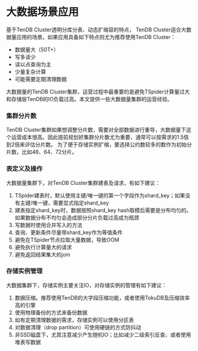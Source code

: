 # 大数据场景应用

基于TenDB Cluster透明分库分表、动态扩缩容的特点， TenDB Cluster适合大数据量应用的场景。如果应用具备如下特点则尤为推荐使用TenDB Cluster：
- 数据量大（50T+）
- 写多读少
- 读以点查询为主
- 少量复杂计算
- 可能需要定期清理数据   

大数据量的TenDB Cluster集群，运营过程中最重要的是避免TSpider计算量过大和存储层TenDB的IO负载过高。本文提供一些大数据量集群的运营经验。   

### **集群分片数**

TenDB Cluster集群如果想调整分片数，需要对全部数据进行重导，大数据量下这个运营成本很高。因此提前规划好集群分片数尤为重要，通常可以按需求的1.5倍到2倍来评估分片数。 为了便于存储实例扩缩，要选择公约数较多的数作为初始分片数，比如48、64、72分片。

### **表定义及操作**

大数据量集群下，对TenDB Cluster集群建表及请求，有如下建议：
1. TSpider建表时，默认使用主键/唯一键的第一个字段作为shard_key；如果没有主键/唯一键，需要显式指定shard_key
2. 建表指定shard_key时，数据按照shard_key hash取模后需要是分布均匀的。如果数据分布不均匀会造成部分分片负载过高成为瓶颈
3. 写数据时使用合并写入的方法
4. 查询、更新条件尽量带shard_key作为等值条件
5. 避免在TSpider节点拉取大量数据，导致OOM
6. 避免执行计算量大的请求
7. 避免返回结果集大的join

### **存储实例管理**

大数据集群下，存储实例主要关注IO，对存储实例的管理有如下建议：
1. 数据压缩。推荐使用TenDB的大字段压缩功能，或者使用TokuDB及压缩效率高的引擎
2. 使用物理备份的方式来备份数据
3. 如有定期清理数据的需求，存储实例可以使用分区表
4. 对数据清理（drop partition）可使用硬链的方式防抖动
5. 非SSD磁盘下，尤其注意减少产生随机IO；比如减少二级索引反查、或者使用堆表写数据
